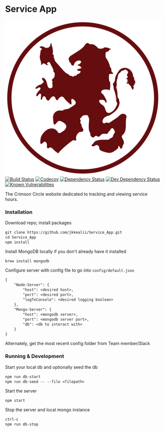 # Service App
[![LMU Crimson Circle][crimson-img]][crimson-url]
[![Build Status][travis-img]][travis-url]
[![Codecov][codecov-img]][codecov-url]
[![Dependency Status][dependency-img]][dependency-url]
[![Dev Dependency Status][dev-dependency-img]][dev-dependency-url]
[![Known Vulnerabilities][snyk-img]][snyk-url]

The Crimson Circle website dedicated to tracking and viewing service hours.

### Installation

Download repo; install packages
```
git clone https://github.com/jkkealii/Service_App.git
cd Service_App
npm install
```

Install MongoDB locally if you don't already have it installed
```
brew install mongodb
```

Configure server with config file to go into `config/default.json`
```
{
    "Node-Server": {
        "host": <desired host>,
        "port": <desired port>,
        "logToConsole": <desired logging boolean>
    },
    "Mongo-Server": {
        "host": <mongodb server>,
        "port": <mongodb server port>,
        "db": <db to interact with>
    }
}
```
Alternately, get the most recent config folder from Team member/Slack

### Running & Development

Start your local db and optionally seed the db
```
npm run db-start
npm run db-seed -- --file <filepath>
```

Start the server
```
npm start
```

Stop the server and local mongo instance
```
ctrl-c
npm run db-stop
```

[crimson-img]: resources/large-crimson-logo.png
[crimson-url]: https://github.com/jkealii/Service_App

[travis-img]: https://travis-ci.org/jkkealii/Service_App.svg?branch=master
[travis-url]: https://travis-ci.org/jkkealii/Service_App

[codecov-img]: https://codecov.io/gh/jkkealii/Service_App/branch/master/graph/badge.svg
[codecov-url]: https://codecov.io/gh/jkkealii/Service_App

[dependency-img]: https://david-dm.org/jkkealii/Service_App.svg
[dependency-url]: https://david-dm.org/jkkealii/Service_App

[dev-dependency-img]: https://david-dm.org/jkkealii/Service_App/dev-status.svg
[dev-dependency-url]: https://david-dm.org/jkkealii/Service_App?type=dev

[snyk-img]: https://snyk.io/test/github/jkkealii/Service_App.git/badge.svg
[snyk-url]: https://snyk.io/test/github/jkkealii/Service_App.git
